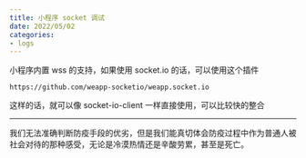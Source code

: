```yaml
---
title: 小程序 socket 调试
date: 2022/05/02
categories: 
- logs
---
```


小程序内置 wss 的支持，如果使用 socket.io 的话，可以使用这个插件

```
https://github.com/weapp-socketio/weapp.socket.io
```
这样的话，就可以像 socket-io-client 一样直接使用，可以比较快的整合

---

我们无法准确判断防疫手段的优劣，但是我们能真切体会防疫过程中作为普通人被社会对待的那种感受，无论是冷漠热情还是辛酸劳累，甚至是死亡。



